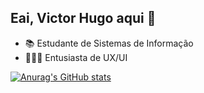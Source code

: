 ## Eai, Victor Hugo aqui 👋

- 📚 Estudante de Sistemas de Informação
- 👨🏻‍💻 Entusiasta de UX/UI

[![Anurag's GitHub stats](https://github-readme-stats.vercel.app/api?username=VictorhCastilho&count_private=true&show_icons=true&theme=tokyonight&hide=issues)](https://github.com/VictorhCastilho/github-readme-stats)
&nbsp;&nbsp;&nbsp;


<!--
**VictorhCastilho/VictorhCastilho** is a ✨ _special_ ✨ repository because its `README.md` (this file) appears on your GitHub profile.

Here are some ideas to get you started:

- 🔭 I’m currently working on ...
- 🌱 I’m currently learning ...
- 👯 I’m looking to collaborate on ...
- 🤔 I’m looking for help with ...
- 💬 Ask me about ...
- 📫 How to reach me: ...
- 😄 Pronouns: ...
- ⚡ Fun fact: ...
-->
